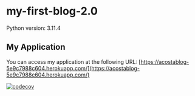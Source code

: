 # my-first-blog-2.0

Python version: 3.11.4

## My Application

You can access my application at the following URL: [https://acostablog-5e9c7988c604.herokuapp.com/](https://acostablog-5e9c7988c604.herokuapp.com/)

[![codecov](https://codecov.io/gh/AruGarcia/my-first-blog-2.0/graph/badge.svg?token=vk6uQK6BCn)](https://codecov.io/gh/AruGarcia/my-first-blog-2.0)